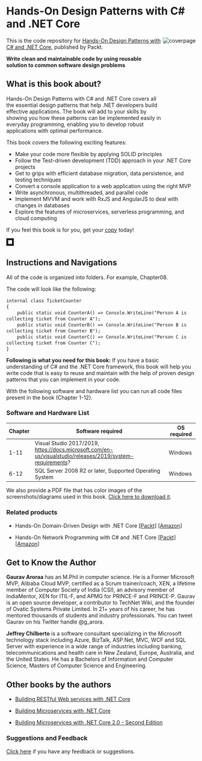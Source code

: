 # Hands-On Design Patterns with C# and .NET Core

<a href="https://www.packtpub.com/application-development/hands-design-patterns-c-and-net-core"><img src="https://www.packtpub.com/media/catalog/product/cache/e4d64343b1bc593f1c5348fe05efa4a6/b/1/b10399_mockupcover_new.png" alt="coverpage" height="256px" align="right"></a>

This is the code repository for [Hands-On Design Patterns with C# and .NET Core](https://www.packtpub.com/application-development/hands-design-patterns-c-and-net-core), published by Packt.

**Write clean and maintainable code by using reusable solution to common software design problems**

## What is this book about?
Hands-On Design Patterns with C# and .NET Core covers all the essential design patterns that help .NET developers build effective applications. The book will add to your skills by showing you how these patterns can be implemented easily in everyday programming, enabling you to develop robust applications with optimal performance.

This book covers the following exciting features:
- Make your code more flexible by applying SOLID principles
- Follow the Test-driven development (TDD) approach in your .NET Core projects
- Get to grips with efficient database migration, data persistence, and testing techniques
- Convert a console application to a web application using the right MVP
- Write asynchronous, multithreaded, and parallel code
- Implement MVVM and work with RxJS and AngularJS to deal with changes in databases
- Explore the features of microservices, serverless programming, and cloud computing


If you feel this book is for you, get your [copy](https://www.amazon.com/Hands-Design-Patterns-NET-Core/dp/1789133645) today!

<a href="https://www.packtpub.com/?utm_source=github&utm_medium=banner&utm_campaign=GitHubBanner"><img src="https://raw.githubusercontent.com/PacktPublishing/GitHub/master/GitHub.png" 
alt="https://www.packtpub.com/" border="5" /></a>

## Instructions and Navigations
All of the code is organized into folders. For example, Chapter08.

The code will look like the following:
```
internal class TicketCounter
{
    public static void CounterA() => Console.WriteLine("Person A is collecting ticket from Counter A");
    public static void CounterB() => Console.WriteLine("Person B is collecting ticket from Counter B");
    public static void CounterC() => Console.WriteLine("Person C is collecting ticket from Counter C");
}
```

**Following is what you need for this book:**
If you have a basic understanding of C# and the .NET Core framework, this book will help you write code that is easy to reuse and maintain with the help of proven design patterns that you can implement in your code.

With the following software and hardware list you can run all code files present in the book (Chapter 1-12).
### Software and Hardware List
| Chapter | Software required | OS required |
| -------- | ------------------------------------ | ----------------------------------- |
| 1-11 | Visual Studio 2017/2019, https://docs.microsoft.com/en-us/visualstudio/releases/2019/system-requirements? | Windows|
| 6-12 | SQL Server 2008 R2 or later, Supported Operating System | Windows|

We also provide a PDF file that has color images of the screenshots/diagrams used in this book. [Click here to download it](http://www.packtpub.com/sites/default/files/downloads/9781789133646_ColorImages.pdf).

### Related products
*  Hands-On Domain-Driven Design with .NET Core [[Packt]](https://www.packtpub.com/in/application-development/hands-domain-driven-design-net-core) [[Amazon]](https://www.amazon.com/dp/1788834097)

*  Hands-On Network Programming with C# and .NET Core [[Packt]](https://www.packtpub.com/in/application-development/hands-network-programming-c-and-net-core) [[Amazon]](https://www.amazon.com/dp/1789340764)

## Get to Know the Author
**Gaurav Aroraa**
has an M.Phil in computer science. He is a Former Microsoft MVP, Alibaba Cloud MVP, certified as a Scrum trainer/coach, XEN, a lifetime member of Computer Society of India (CSI), an advisory member of IndiaMentor, XEN for ITIL-F, and APMG for PRINCE-F and PRINCE-P. Gaurav is an open source developer, a contributor to TechNet Wiki, and the founder of Ovatic Systems Private Limited. In 21+ years of his career, he has mentored thousands of students and industry professionals. You can tweet Gaurav on his Twitter handle @g_arora.

**Jeffrey Chilberto**
is a software consultant specializing in the Microsoft technology stack including Azure, BizTalk, ASP.Net, MVC, WCF and SQL Server with experience in a wide range of industries including banking, telecommunications and health care in New Zealand, Europe, Australia, and the United States. He has a Bachelors of Information and Computer Science, Masters of Computer Science and Engineering.

## Other books by the authors
*  [Building RESTful Web services with .NET Core](https://www.packtpub.com/application-development/building-restful-web-services-net-core)

*  [Building Microservices with .NET Core](https://www.packtpub.com/web-development/building-microservices-net-core)

*  [Building Microservices with .NET Core 2.0 - Second Edition](https://www.packtpub.com/application-development/building-microservices-net-core-20-second-edition)
### Suggestions and Feedback
[Click here](https://docs.google.com/forms/d/e/1FAIpQLSdy7dATC6QmEL81FIUuymZ0Wy9vH1jHkvpY57OiMeKGqib_Ow/viewform) if you have any feedback or suggestions.


